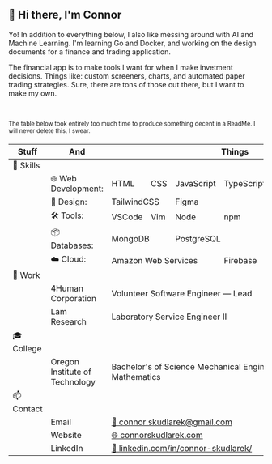<h2>👋 Hi there, I'm Connor</h2>

<p>Yo! In addition to everything below, I also like messing around with AI and Machine Learning. I'm
learning Go and Docker, and working on the design documents for a finance and
trading application.</p>
<p>The financial app is to make tools I want for when I make invetment decisions. Things like: custom screeners, charts, and automated paper trading strategies. Sure, there are tons of those out there, but I want to make my own.</p>
<br />
<p>
  <sub>The table below took entirely too much time to produce something decent in a
  ReadMe. I will never delete this, I swear.</sub>
</p>
<h4>
  <table>
    <thead>
      <th colspan="4">Stuff</th>
      <th colspan="2">And</th>
      <th colspan="10">Things</th>
    </thead>
    <tbody>
      <tr>
        <td colspan="4">🚀 Skills</td>
        <td colspan="2"></td>
        <td colspan="10"></td>
      </tr>
      <tr>
        <td colspan="4"></td>
        <td colspan="2">🌐 Web Development:</td>
        <td colspan="1">HTML</td>
        <td colspan="1">CSS</td>
        <td colspan="1">JavaScript</td>
        <td colspan="1">TypeScript</td>
        <td colspan="1">React</td>
        <td colspan="60">Next.js</td>
      </tr>
      <tr>
        <td colspan="4"></td>
        <td colspan="2">🎨 Design:</td>
        <td colspan="2">TailwindCSS</td>
        <td colspan="60">Figma</td>
      </tr>
      <tr>
        <td colspan="4"></td>
        <td colspan="2">🛠️ Tools:</td>
        <td colspan="1">VSCode</td>
        <td colspan="1">Vim</td>
        <td colspan="1">Node</td>
        <td colspan="1">npm</td>
        <td colspan="1">Git</td>
        <td colspan="1">GitHub</td>
        <td colspan="60">Linux</td>
      </tr>
      <tr>
        <td colspan="4"></td>
        <td colspan="2">📦 Databases:</td>
        <td colspan="2">MongoDB</td>
        <td colspan="60">PostgreSQL</td>
      </tr>
      <tr>
        <td colspan="4"></td>
        <td colspan="2">☁️ Cloud:</td>
        <td colspan="3">Amazon Web Services</td>
        <td colspan="60">Firebase</td>
      </tr>
      <tr>
        <td colspan="4">💼 Work</td>
        <td colspan="2"></td>
        <td colspan="60"></td>
      </tr>
      <tr>
        <td colspan="4"></td>
        <td colspan="2">4Human Corporation</td>
        <td colspan="60">Volunteer Software Engineer — Lead</td>
      </tr>
      <tr>
        <td colspan="4"></td>
        <td colspan="2">Lam Research</td>
        <td colspan="60">Laboratory Service Engineer II</td>
      </tr>
      <tr>
        <td colspan="4">🎓 College</td>
        <td colspan="2"></td>
        <td colspan="60"></td>
      </tr>
      <tr>
        <td colspan="4"></td>
        <td colspan="2">Oregon Institute of Technology</td>
        <td colspan="60">
          Bachelor's of Science Mechanical Engineering — Minor Applied
          Mathematics
        </td>
      </tr>
      <tr>
        <td colspan="4">📫 Contact</td>
        <td colspan="2"></td>
        <td colspan="60"></td>
      </tr>
      <tr>
        <td colspan="4"></td>
        <td colspan="2">Email</td>
        <td colspan="60">
          <a href="mailto:connor.skudlarek@gmail.com"
            >📧 connor.skudlarek@gmail.com</a
          ><br />
        </td>
      </tr>
      <tr>
        <td colspan="4"></td>
        <td colspan="2">Website</td>
        <td colspan="60">
          <a href="https://connorskudlarek.com">🌐 connorskudlarek.com</a><br />
        </td>
      </tr>
      <tr>
        <td colspan="4"></td>
        <td colspan="2">LinkedIn</td>
        <td colspan="60">
          <a href="https://www.linkedin.com/in/connor-skudlarek/"
            >💼 linkedin.com/in/connor-skudlarek/</a
          >
        </td>
      </tr>
    </tbody>
  </table>
</h4>
